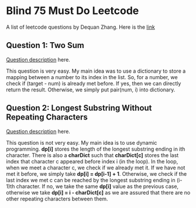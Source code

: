 # Blind 75 Must Do Leetcode
A list of leetcode questions by Dequan Zhang. Here is the [link](https://leetcode.com/list/945gkup7/)

## Question 1: Two Sum
[Question description](https://leetcode.com/problems/two-sum/) here.

This question is very easy. My main idea was to use a dictionary to store a mapping between a number to its index in the list. So, for a number, we check if (target - num) is already met before. If yes, then we can directly return the result. Otherwise, we simply put pair(num, i) into dictionary.

## Question 2: Longest Substring Without Repeating Characters
[Question description](https://leetcode.com/problems/longest-substring-without-repeating-characters/) here.

This question is not very easy. My main idea is to use dynamic programming. **dp[i]** stores the length of the longest substring ending in ith character. There is also a **charDict** such that **charDict[c]** stores the last index that character c appeared before index i (in the loop).
In the loop, when we meet a character c, we check if we already met it. If we have not met it before, we simply take **dp[i] = dp[i-1] + 1**. Otherwise, we check if the last index we met c can be reached by the longest substring ending in (i-1)th character. If no, we take the same **dp[i]** value as the previous case, otherwise we take **dp[i] = i - charDict[c]** as we are assured that there are no other repeating characters between them.